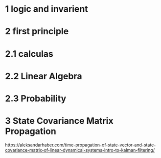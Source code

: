 # 1 logic and invarient

# 2 first principle

# 2.1 calculas
# 2.2 Linear Algebra
# 2.3 Probability


# 3 State Covariance Matrix Propagation
https://aleksandarhaber.com/time-propagation-of-state-vector-and-state-covariance-matrix-of-linear-dynamical-systems-intro-to-kalman-filtering/

